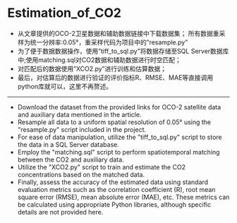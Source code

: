 # Estimation_of_CO2
- 从文章提供的OCO-2卫星数据和辅助数据链接中下载数据集；
 所有数据重采样为统一分辨率:0.05°，重采样代码为项目中的”resample.py”
- 为了便于数据数据操作，使用”tiff_to_sql.py”将数据存储至SQL Server数据库中;使用matching.sql对CO2数据和辅助数据进行时空匹配；
- 对匹配后的数据使用”XCO2.py”进行训练和估算数据；
- 最后，对估算后的数据进行验证的评价指标R、RMSE、MAE等直接调用python库就可以，这里不再赘述。
-----------------------------------------------
- Download the dataset from the provided links for OCO-2 satellite data and auxiliary data mentioned in the article.
- Resample all data to a uniform spatial resolution of 0.05° using the "resample.py" script included in the project.
- For ease of data manipulation, utilize the "tiff_to_sql.py" script to store the data in a SQL Server database.
- Employ the "matching.sql" script to perform spatiotemporal matching between the CO2 and auxiliary data.
- Utilize the "XCO2.py" script to train and estimate the CO2 concentrations based on the matched data.
- Finally,  assess the accuracy of the estimated data using standard evaluation metrics such as the correlation coefficient (R), root mean square error (RMSE), mean absolute error (MAE), etc. These metrics can be calculated using appropriate Python libraries, although specific details are not provided here.
